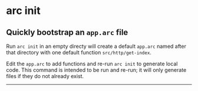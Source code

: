 # arc init
## Quickly bootstrap an `app.arc` file

Run `arc init` in an empty directy will create a default `app.arc` named after that directory with one default function `src/http/get-index`.

Edit the `app.arc` to add functions and re-run `arc init` to generate local code. This command is intended to be run and re-run; it will only generate files if they do not already exist.

---
